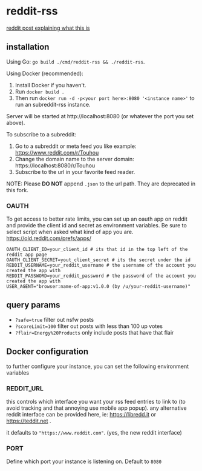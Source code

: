 # reddit-rss

[reddit post explaining what this is](https://www.reddit.com/r/rss/comments/fvg3ed/i_built_a_better_rss_feed_for_reddit/)

## installation

Using Go: `go build ./cmd/reddit-rss && ./reddit-rss`. 

Using Docker (recommended): 

1. Install Docker if you haven't.
2. Run `docker build .`
3. Then run `docker run -d -p<your port here>:8080 '<instance name>'` to run an subreddit-rss instance.

Server will be started at http://localhost:8080 (or whatever the port you set above).

To subscribe to a subreddit:

1. Go to a subreddit or meta feed you like example: https://www.reddit.com/r/Touhou
2. Change the domain name to the server domain: https://localhost:8080/r/Touhou
3. Subscribe to the url in your favorite feed reader.

NOTE: Please **DO NOT** append `.json` to the url path. They are deprecated in this fork.

### OAUTH

To get access to better rate limits, you can set up an oauth app on reddit and provide the client id and secret as environment variables.
Be sure to select script when asked what kind of app you are.
<https://old.reddit.com/prefs/apps/>

```
OAUTH_CLIENT_ID=your_client_id # its that id in the top left of the reddit app page
OAUTH_CLIENT_SECRET=yout_client_secret # its the secret under the id
REDDIT_USERNAME=your_reddit_username # the username of the account you created the app with
REDDIT_PASSWORD=your_reddit_password # the password of the account you created the app with
USER_AGENT="browser:name-of-app:v1.0.0 (by /u/your-reddit-username)"
```

## query params

-   `?safe=true` filter out nsfw posts
-   `?scoreLimit=100` filter out posts with less than 100 up votes
-   `?flair=Energy%20Products` only include posts that have that flair

## Docker configuration

to further configure your instance, you can set the following environment variables

### REDDIT_URL

this controls which interface you want your rss feed entries to link to (to avoid tracking and that annoying use mobile app popup). any alternative reddit interface can be provided here, ie: https://libredd.it or https://teddit.net .

it defaults to `"https://www.reddit.com"`. (yes, the new reddit interface)

### PORT

Define which port your instance is listening on. Default to `8080`